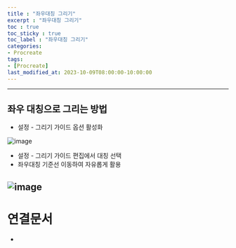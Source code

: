 ```yaml
---
title : "좌우대칭 그리기"
excerpt : "좌우대칭 그리기"
toc : true
toc_sticky : true
toc_label : "좌우대칭 그리기"
categories:
- Procreate
tags:
- [Procreate]
last_modified_at: 2023-10-09T08:00:00-10:00:00
---
```

  
---
  
## 좌우 대칭으로 그리는 방법
- 설정 - 그리기 가이드 옵션 활성화
  
![image](../../assets/images/Drawing_Guide.png)
- 설정 - 그리기 가이드 편집에서 대칭 선택
- 좌우대칭 기준선 이동하여 자유롭게 활용
  
![image](../../assets/images/Drawing_symmetry.png)
---
  
# 연결문서
- 
  

